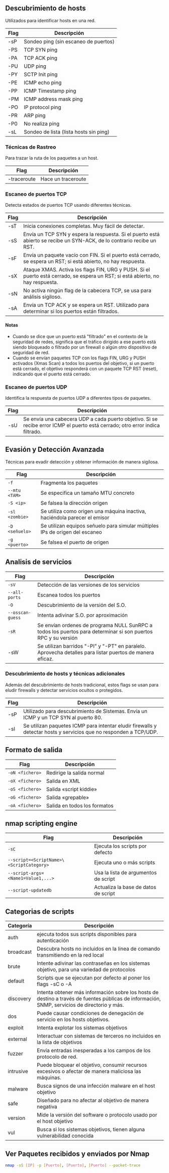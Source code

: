 ## Descubrimiento de hosts
Utilizados para identificar hosts en una red.

| Flag | Descripción                            |
| ---- | -------------------------------------- |
| -sP  | Sondeo ping (sin escaneo de puertos)   |
| -PS  | TCP SYN ping                           |
| -PA  | TCP ACK ping                           |
| -PU  | UDP ping                               |
| -PY  | SCTP Init ping                         |
| -PE  | ICMP echo ping                         |
| -PP  | ICMP Timestamp ping                    |
| -PM  | ICMP address mask ping                 |
| -PO  | IP protocol ping                       |
| -PR  | ARP ping                               |
| -P0  | No realiza ping                        |
| -sL  | Sondeo de lista (lista hosts sin ping) |

### Técnicas de Rastreo
Para trazar la ruta de los paquetes a un host.

| Flag        | Descripción        |
| ----------- | ------------------ |
| -traceroute | Hace un traceroute |

### Escaneo de puertos TCP
Detecta estados de puertos TCP usando diferentes técnicas.

| Flag | Descripción                                                                                                                    |
| ---- | ------------------------------------------------------------------------------------------------------------------------------ |
| -sT  | Inicia conexiones completas. Muy fácil de detectar.                                                                            |
| -sS  | Envía un TCP SYN y espera la respuesta. Si el puerto está abierto se recibe un SYN-ACK, de lo contrario recibe un RST.         |
| -sF  | Envía un paquete vacío con FIN. Si el puerto está cerrado, se espera un RST; si está abierto, no hay respuesta.                |
| -sX  | Ataque XMAS. Activa los flags FIN, URG y PUSH. Si el puerto está cerrado, se espera un RST; si está abierto, no hay respuesta. |
| -sN  | No activa ningún flag de la cabecera TCP, se usa para análisis sigiloso.                                                       |
| -sA  | Envía un TCP ACK y se espera un RST. Utilizado para determinar si los puertos están filtrados.                                 |

#### Notas
* Cuando se dice que un puerto está "filtrado" en el contexto de la seguridad de redes, significa que el tráfico dirigido a ese puerto está siendo bloqueado o filtrado por un firewall o algún otro dispositivo de seguridad de red.
* Cuando se envían paquetes TCP con los flags FIN, URG y PUSH activados (Xmas Scan) a todos los puertos del objetivo, si un puerto está cerrado, el objetivo responderá con un paquete TCP RST (reset), indicando que el puerto está cerrado.

### Escaneo de puertos UDP
Identifica la respuesta de puertos UDP a diferentes tipos de paquetes.

| Flag | Descripción                                                                                                                   |
| ---- | ----------------------------------------------------------------------------------------------------------------------------- |
| -sU  | Se envía una cabecera UDP a cada puerto objetivo. Si se recibe error ICMP el puerto está cerrado; otro error indica filtrado. |

## Evasión y Detección Avanzada
Técnicas para evadir detección y obtener información de manera sigilosa.

| Flag           | Descripción                                                                  |
| -------------- | ---------------------------------------------------------------------------- |
| `-f`           | Fragmenta los paquetes                                                       |
| `--mtu <TAM>`  | Se especifica un tamaño MTU concreto                                         |
| `-S <ip>`      | Se falsea la dirección origen                                                |
| `-sl <zombie>` | Se utiliza como origen una máquina inactiva, haciéndola parecer el emisor    |
| `-D <señuelo>` | Se utilizan equipos señuelo para simular múltiples IPs de origen del escaneo |
| `-g <puerto>`  | Se falsea el puerto de origen                                                |

## Analisis de servicios
| Flag             | Descripción                                                                                                   |
| ---------------- | ------------------------------------------------------------------------------------------------------------- |
| `-sV`            | Detección de las versiones de los servicios                                                                   |
| `--all-ports`    | Escanea todos los puertos                                                                                     |
| `-O`             | Descubrimiento de la versión del S.O.                                                                         |
| `--osscan-guess` | Intenta adivinar S.O. por aproximación                                                                        |
| `-sR`            | Se envían ordenes de programa NULL SunRPC a todos los puertos para determinar si son puertos RPC y su versión |
| -sW              | Se utilizan barridos "-PI" y "-PT" en paralelo. Aprovecha detalles para listar puertos de manera eficaz.      |

### Descubrimiento de hosts y técnicas adicionales
Además del descubrimiento de hosts tradicional, estos flags se usan para eludir firewalls y detectar servicios ocultos o protegidos.

| Flag | Descripción                                                                                                       |
| ---- | ----------------------------------------------------------------------------------------------------------------- |
| -sP  | Utilizado para descubrimiento de Sistemas. Envía un ICMP y un TCP SYN al puerto 80.                               |
| -sI  | Se utilizan paquetes ICMP para intentar eludir firewalls y detectar hosts y servicios que no responden a TCP/UDP. |

## Formato de salida
| Flag            | Descripción                  |
| --------------- | ---------------------------- |
| `-oN <fichero>` | Redirige la salida normal    |
| `-oX <fichero>` | Salida en XML                |
| `-oS <fichero>` | Salida «script kiddie»       |
| `-oG <fichero>` | Salida «grepable»            |
| `-oA <fichero>` | Salida en todos los formatos |


## nmap scripting engine
| Flag                                     | Descripción                          |
| ---------------------------------------- | ------------------------------------ |
| `-sC`                                    | Ejecuta los scripts por defecto      |
| `--script=<ScriptName>\<ScriptCategory>` | Ejecuta uno o más scripts            |
| `--script-args=<Name1=Value1,...>`       | Usa la lista de argumentos de script |
| `--script-updatedb`                      | Actualiza la base de datos de script |

## Categorias de scripts
| Categoría | Descripción                                                                                                                                  |
| --------- | -------------------------------------------------------------------------------------------------------------------------------------------- |
| auth      | ejecuta todos sus scripts disponibles para autenticación                                                                                     |
| broadcast | Descubra hosts no incluidos en la línea de comando transmitiendo en la red local                                                             |
| brute     | Intente adivinar las contraseñas en los sistemas objetivo, para una variedad de protocolos                                                   |
| default   | Scripts que se ejecutan por defecto al poner los flags -sC o -A                                                                              |
| discovery | Intenta obtener más información sobre los hosts de destino a través de fuentes públicas de información, SNMP, servicios de directorio y más. |
| dos       | Puede causar condiciones de denegación de servicio en los hosts objetivos.                                                                   |
| exploit   | Intenta explotar los sistemas objetivos                                                                                                      |
| external  | Interactuar con sistemas de terceros no incluidos en la lista de objetivos                                                                   |
| fuzzer    | Envía entradas inesperadas a los campos de los protocolo de red.                                                                             |
| intrusive | Puede bloquear el objetivo, consumir recursos excesivos o afectar de manera maliciosa las máquinas.                                          |
| malware   | Busca signos de una infección malware en el host objetivo                                                                                    |
| safe      | Diseñado para no afectar al objetivo de manera negativa                                                                                      |
| version   | Mide la versión del software o protocolo usado por el host objetivo                                                                          |
| vul       | Busca si los sistemas objetivos, tienen alguna vulnerabilidad conocida                                                                       |


## Ver Paquetes recibidos y enviados por Nmap
```bash	
nmap -sS [IP] -p [Puerto], [Puerto], [Puerto] --packet-trace
```

